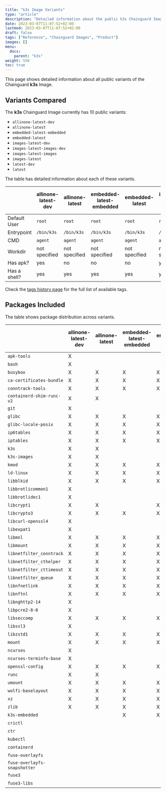 ```yaml
---
title: "k3s Image Variants"
type: "article"
description: "Detailed information about the public k3s Chainguard Image variants"
date: 2023-03-07T11:07:52+02:00
lastmod: 2023-03-07T11:07:52+02:00
draft: false
tags: ["Reference", "Chainguard Images", "Product"]
images: []
menu:
  docs:
    parent: "k3s"
weight: 550
toc: true
---
```


This page shows detailed information about all public variants of the Chainguard **k3s** Image.

## Variants Compared
The **k3s** Chainguard Image currently has 10 public variants: 

- `allinone-latest-dev`
- `allinone-latest`
- `embedded-latest-embedded`
- `embedded-latest`
- `images-latest-dev`
- `images-latest-images-dev`
- `images-latest-images`
- `images-latest`
- `latest-dev`
- `latest`

The table has detailed information about each of these variants.

|              | allinone-latest-dev | allinone-latest | embedded-latest-embedded | embedded-latest | images-latest-dev | images-latest-images-dev | images-latest-images | images-latest | latest-dev    | latest        |
|--------------|---------------------|-----------------|--------------------------|-----------------|-------------------|--------------------------|----------------------|---------------|---------------|---------------|
| Default User | `root`              | `root`          | `root`                   | `root`          | `root`            | `root`                   | `root`               | `root`        | `root`        | `root`        |
| Entrypoint   | `/bin/k3s`          | `/bin/k3s`      | `/bin/k3s`               | `/bin/k3s`      | `/bin/k3s`        | `/bin/k3s`               | `/bin/k3s`           | `/bin/k3s`    | `/bin/k3s`    | `/bin/k3s`    |
| CMD          | `agent`             | `agent`         | `agent`                  | `agent`         | `agent`           | `agent`                  | `agent`              | `agent`       | `agent`       | `agent`       |
| Workdir      | not specified       | not specified   | not specified            | not specified   | not specified     | not specified            | not specified        | not specified | not specified | not specified |
| Has apk?     | yes                 | no              | no                       | no              | yes               | yes                      | no                   | no            | yes           | no            |
| Has a shell? | yes                 | yes             | yes                      | yes             | yes               | yes                      | yes                  | yes           | yes           | yes           |

Check the [tags history page](/chainguard/chainguard-images/reference/k3s/tags_history/) for the full list of available tags.

## Packages Included
The table shows package distribution across variants.

|                              | allinone-latest-dev | allinone-latest | embedded-latest-embedded | embedded-latest | images-latest-dev | images-latest-images-dev | images-latest-images | images-latest | latest-dev | latest |
|------------------------------|---------------------|-----------------|--------------------------|-----------------|-------------------|--------------------------|----------------------|---------------|------------|--------|
| `apk-tools`                  | X                   |                 |                          |                 | X                 | X                        |                      |               | X          |        |
| `bash`                       | X                   |                 |                          |                 | X                 | X                        |                      |               | X          |        |
| `busybox`                    | X                   | X               | X                        | X               | X                 | X                        | X                    | X             | X          | X      |
| `ca-certificates-bundle`     | X                   | X               | X                        | X               | X                 | X                        | X                    | X             | X          | X      |
| `conntrack-tools`            | X                   | X               | X                        | X               | X                 | X                        | X                    | X             | X          | X      |
| `containerd-shim-runc-v2`    | X                   | X               |                          |                 | X                 |                          |                      | X             | X          | X      |
| `git`                        | X                   |                 |                          |                 | X                 | X                        |                      |               | X          |        |
| `glibc`                      | X                   | X               | X                        | X               | X                 | X                        | X                    | X             | X          | X      |
| `glibc-locale-posix`         | X                   | X               | X                        | X               | X                 | X                        | X                    | X             | X          | X      |
| `ip6tables`                  | X                   | X               | X                        | X               | X                 | X                        | X                    | X             | X          | X      |
| `iptables`                   | X                   | X               | X                        | X               | X                 | X                        | X                    | X             | X          | X      |
| `k3s`                        | X                   | X               |                          |                 | X                 | X                        | X                    | X             | X          | X      |
| `k3s-images`                 | X                   | X               |                          |                 | X                 | X                        | X                    | X             |            |        |
| `kmod`                       | X                   | X               | X                        | X               | X                 | X                        | X                    | X             | X          | X      |
| `ld-linux`                   | X                   | X               | X                        | X               | X                 | X                        | X                    | X             | X          | X      |
| `libblkid`                   | X                   | X               | X                        | X               | X                 | X                        | X                    | X             | X          | X      |
| `libbrotlicommon1`           | X                   |                 |                          |                 | X                 | X                        |                      |               | X          |        |
| `libbrotlidec1`              | X                   |                 |                          |                 | X                 | X                        |                      |               | X          |        |
| `libcrypt1`                  | X                   | X               |                          | X               | X                 |                          |                      | X             | X          | X      |
| `libcrypto3`                 | X                   | X               | X                        | X               | X                 | X                        | X                    | X             | X          | X      |
| `libcurl-openssl4`           | X                   |                 |                          |                 | X                 | X                        |                      |               | X          |        |
| `libexpat1`                  | X                   |                 |                          |                 | X                 | X                        |                      |               | X          |        |
| `libmnl`                     | X                   | X               | X                        | X               | X                 | X                        | X                    | X             | X          | X      |
| `libmount`                   | X                   | X               | X                        | X               | X                 | X                        | X                    | X             | X          | X      |
| `libnetfilter_conntrack`     | X                   | X               | X                        | X               | X                 | X                        | X                    | X             | X          | X      |
| `libnetfilter_cthelper`      | X                   | X               | X                        | X               | X                 | X                        | X                    | X             | X          | X      |
| `libnetfilter_cttimeout`     | X                   | X               | X                        | X               | X                 | X                        | X                    | X             | X          | X      |
| `libnetfilter_queue`         | X                   | X               | X                        | X               | X                 | X                        | X                    | X             | X          | X      |
| `libnfnetlink`               | X                   | X               | X                        | X               | X                 | X                        | X                    | X             | X          | X      |
| `libnftnl`                   | X                   | X               | X                        | X               | X                 | X                        | X                    | X             | X          | X      |
| `libnghttp2-14`              | X                   |                 |                          |                 | X                 | X                        |                      |               | X          |        |
| `libpcre2-8-0`               | X                   |                 |                          |                 | X                 | X                        |                      |               | X          |        |
| `libseccomp`                 | X                   | X               | X                        | X               | X                 | X                        | X                    | X             | X          | X      |
| `libssl3`                    | X                   |                 |                          |                 | X                 | X                        |                      |               | X          |        |
| `libzstd1`                   | X                   | X               | X                        | X               | X                 | X                        | X                    | X             | X          | X      |
| `mount`                      | X                   | X               | X                        | X               | X                 | X                        | X                    | X             | X          | X      |
| `ncurses`                    | X                   |                 |                          |                 | X                 | X                        |                      |               | X          |        |
| `ncurses-terminfo-base`      | X                   |                 |                          |                 | X                 | X                        |                      |               | X          |        |
| `openssl-config`             | X                   | X               | X                        | X               | X                 | X                        | X                    | X             | X          | X      |
| `runc`                       | X                   | X               |                          |                 | X                 | X                        | X                    | X             | X          | X      |
| `umount`                     | X                   | X               | X                        | X               | X                 | X                        | X                    | X             | X          | X      |
| `wolfi-baselayout`           | X                   | X               | X                        | X               | X                 | X                        | X                    | X             | X          | X      |
| `xz`                         | X                   | X               | X                        | X               | X                 | X                        | X                    | X             | X          | X      |
| `zlib`                       | X                   | X               | X                        | X               | X                 | X                        | X                    | X             | X          | X      |
| `k3s-embedded`               |                     |                 | X                        | X               |                   |                          |                      |               |            |        |
| `crictl`                     |                     |                 |                          |                 | X                 | X                        |                      |               |            |        |
| `ctr`                        |                     |                 |                          |                 | X                 | X                        |                      |               |            |        |
| `kubectl`                    |                     |                 |                          |                 | X                 | X                        |                      |               |            |        |
| `containerd`                 |                     |                 |                          |                 |                   | X                        | X                    |               |            |        |
| `fuse-overlayfs`             |                     |                 |                          |                 |                   |                          |                      |               | X          | X      |
| `fuse-overlayfs-snapshotter` |                     |                 |                          |                 |                   |                          |                      |               | X          | X      |
| `fuse3`                      |                     |                 |                          |                 |                   |                          |                      |               | X          | X      |
| `fuse3-libs`                 |                     |                 |                          |                 |                   |                          |                      |               | X          | X      |

